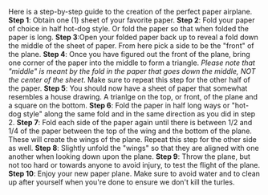Here is a step-by-step guide to the creation of the perfect paper airplane. 
**Step 1**: Obtain one (1) sheet of your favorite paper.
**Step 2**: Fold your paper of choice in half hot-dog style. Or fold the paper so that when folded the paper is long.
**Step 3**:Open your folded paper back up to reveal a fold down the middle of the sheet of paper. From here pick a side to be the "front" of the plane. 
**Step 4**: Once you have figured out the front of the plane, bring one corner of the paper into the middle to form a triangle. *Please note that "middle" is meant by the fold in the paper that goes down the middle, NOT the center of the sheet*. Make sure to repeat this step for the other half of the paper.
**Step 5**: You should now have a sheet of paper that somewhat resembles a house drawing. A trianlge on the top, or front, of the plane and a square on the bottom.
**Step 6**: Fold the paper in half long ways or "hot-dog style" along the same fold and in the same direction as you did in step 2. 
**Step 7**: Fold each side of the paper again until there is between 1/2 and 1/4 of the paper between the top of the wing and the bottom of the plane. These will create the wings of the plane. Repeat this step for the other side as well. 
**Step 8**: Slightly unfold the "wings" so that they are aligned with one another when looking down upon the plane. 
**Step 9**: Throw the plane, but not too hard or towards anyone to avoid injury, to test the flight of the plane. 
**Step 10**: Enjoy your new paper plane. Make sure to avoid water and to clean up after yourself when you're done to ensure we don't kill the turles. 
